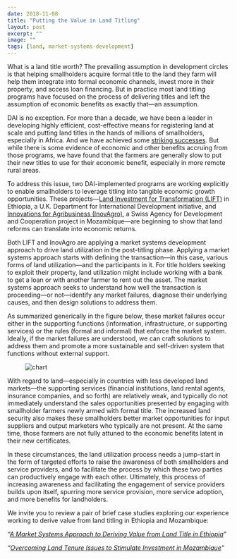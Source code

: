 ```yaml
---
date: 2018-11-08
title: "Putting the Value in Land Titling"
layout: post
excerpt: ""
image: ""
tags: [land, market-systems-development]
---
```

<p>What is a land title worth? The prevailing assumption in development circles is that helping smallholders acquire formal title to the land they farm will help them integrate into formal economic channels, invest more in their property, and access loan financing. But in practice most land titling programs have focused on the process of delivering titles and left the assumption of economic benefits as exactly that—an assumption.</p><p>DAI is no exception. For more than a decade, we have been a leader in developing highly efficient, cost-effective means for registering land at scale and putting land titles in the hands of millions of smallholders, especially in Africa. And we have achieved some <a href="http://dai-global-developments.com/articles/delivering-large-scale-land-certification-programmes-lessons-from-rwanda/">striking successes</a>. But while there is some evidence of economic and other benefits accruing from those programs, we have found that the farmers are generally slow to put their new titles to use for their economic benefit, especially in more remote rural areas.</p><p>To address this issue, two DAI-implemented programs are working explicitly to enable smallholders to leverage titling into tangible economic growth opportunities. These projects—<a href="https://www.dai.com/our-work/projects/ethiopia-land-investment-transformation-lift">Land Investment for Transformation (LIFT)</a> in Ethiopia, a U.K. Department for International Development initiative, and <a href="https://www.dai.com/our-work/projects/mozambique-innovation-agribusiness-inovagro">Innovations for Agribusiness (InovAgro)</a>, a Swiss Agency for Development and Cooperation project in Mozambique—are beginning to show that land reforms can translate into economic returns.</p><p>Both LIFT and InovAgro are applying a market systems development approach to drive land utilization in the post-titling phase. Applying a market systems approach starts with defining the transaction—in this case, various forms of land utilization—and the participants in it. For title holders seeking to exploit their property, land utilization might include working with a bank to get a loan or with another farmer to rent out the asset. The market systems approach seeks to understand how well the transaction is proceeding—or not—identify any market failures, diagnose their underlying causes, and then design solutions to address them.</p><p>As summarized generically in the figure below, these market failures occur either in the supporting functions (information, infrastructure, or supporting services) or the rules (formal and informal) that enforce the market system. Ideally, if the market failures are understood, we can craft solutions to address them and promote a more sustainable and self-driven system that functions without external support.</p><figure class="kg-card kg-image-card"><img src="https://pubs.ghost.io/uploads/m4p.jpg" class="kg-image" alt="chart" loading="lazy"></figure><p>With regard to land—especially in countries with less developed land markets—the supporting services (financial institutions, land rental agents, insurance companies, and so forth) are relatively weak, and typically do not immediately understand the sales opportunities presented by engaging with smallholder farmers newly armed with formal title. The increased land security also makes these smallholders better market opportunities for input suppliers and output marketers who typically are not present. At the same time, those farmers are not fully attuned to the economic benefits latent in their new certificates.</p><p>In these circumstances, the land utilization process needs a jump-start in the form of targeted efforts to raise the awareness of both smallholders and service providers, and to facilitate the process by which these two parties can productively engage with each other. Ultimately, this process of increasing awareness and facilitating the engagement of service providers builds upon itself, spurring more service provision, more service adoption, and more benefits for landholders.</p><p>We invite you to review a pair of brief case studies exploring our experience working to derive value from land titling in Ethiopia and Mozambique:</p><p><em>“<a href="https://pubs.ghost.io/articles/case-study-a-market-systems-approach-to-deriving-value-from-land-certificates-in-ethiopia">A Market Systems Approach to Deriving Value from Land Title in Ethiopia</a>”</em></p><p><em>“<a href="https://pubs.ghost.io/articles/case-study-overcoming-land-tenure-issues-in-mozambique">Overcoming Land Tenure Issues to Stimulate Investment in Mozambique</a>”</em></p>
  